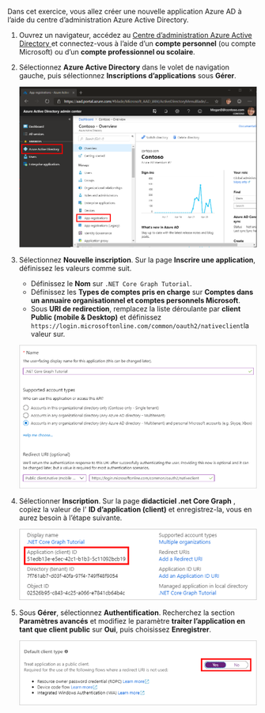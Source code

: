 <!-- markdownlint-disable MD002 MD041 -->

Dans cet exercice, vous allez créer une nouvelle application Azure AD à l’aide du centre d’administration Azure Active Directory.

1. Ouvrez un navigateur, accédez au [Centre d’administration Azure Active Directory ](https://aad.portal.azure.com) et connectez-vous à l’aide d’un **compte personnel** (ou compte Microsoft) ou d’un **compte professionnel ou scolaire**.

1. Sélectionnez **Azure Active Directory** dans le volet de navigation gauche, puis sélectionnez **Inscriptions d’applications** sous **Gérer**.

    ![Une capture d’écran des inscriptions d’applications ](./images/aad-portal-app-registrations.png)

1. Sélectionnez **Nouvelle inscription**. Sur la page **Inscrire une application**, définissez les valeurs comme suit.

    - Définissez le **Nom** sur `.NET Core Graph Tutorial`.
    - Définissez les **Types de comptes pris en charge** sur **Comptes dans un annuaire organisationnel et comptes personnels Microsoft**.
    - Sous **URI de redirection**, remplacez la liste déroulante par **client Public (mobile & Desktop)** et définissez `https://login.microsoftonline.com/common/oauth2/nativeclient`la valeur sur.

    ![Capture d’écran de la page Inscrire une application](./images/aad-register-an-app.png)

1. Sélectionner **Inscription**. Sur la page **didacticiel .net Core Graph** , copiez la valeur de l' **ID d’application (client)** et enregistrez-la, vous en aurez besoin à l’étape suivante.

    ![Une capture d’écran de l’ID d’application de la nouvelle inscription d'application](./images/aad-application-id.png)

1. Sous **Gérer**, sélectionnez **Authentification**. Recherchez la section **Paramètres avancés** et modifiez le paramètre **traiter l’application en tant que client public** sur **Oui**, puis choisissez **Enregistrer**.

    ![Capture d’écran de la section type de client par défaut](./images/aad-default-client-type.png)
